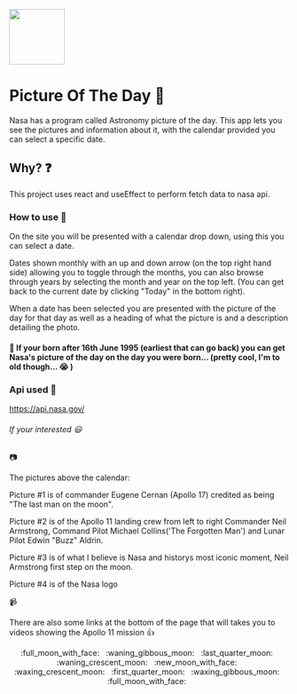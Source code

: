 <img src = "https://yt3.ggpht.com/ytc/AAUvwnhTEa6kEyqgSvL3wMaMbUDZtyHvhXehJppDCeOGUCI=s900-c-k-c0x00ffffff-no-rj" width="100px" height="100px" >

# Picture Of The Day :milky_way:

Nasa has a program called Astronomy picture of the day. This app lets you see the pictures and information about it, with the calendar provided you can select a specific date.

## Why? :question:

This project uses react and useEffect to perform fetch data to nasa api.

### How to use :telescope:

On the site you will be presented with a calendar drop down, using this you can select a date.

Dates shown monthly with an up and down arrow (on the top right hand side) allowing you to toggle through the months, you can also browse through years by selecting the month and year on the top left. (You can get back to the current date by clicking "Today" in the bottom right).

When a date has been selected you are presented with the picture of the day for that day as well as a heading of what the picture is and a description detailing the photo.

#### :calendar: If your born after 16th June 1995 (earliest that can go back) you can get Nasa's picture of the day on the day you were born... (pretty cool, I'm to old though... :sob: )

### Api used :rocket:

https://api.nasa.gov/

###### If your interested :smiley:

:camera:

The pictures above the calendar:

Picture #1 is of commander Eugene Cernan (Apollo 17) credited as being "The last man on the moon".

Picture #2 is of the Apollo 11 landing crew from left to right Commander Neil Armstrong, Command Pilot Michael Collins('The Forgotten Man') and Lunar Pilot Edwin "Buzz" Aldrin.

Picture #3 is of what I believe is Nasa and historys most iconic moment, Neil Armstrong first step on the moon.

Picture #4 is of the Nasa logo

:video_camera:

There are also some links at the bottom of the page that will takes you to videos showing the Apollo 11 mission :thumbsup:

<div align="center">
:full_moon_with_face:&nbsp;&nbsp;
:waning_gibbous_moon:&nbsp;&nbsp;
:last_quarter_moon:&nbsp;&nbsp;
:waning_crescent_moon:&nbsp;&nbsp;
:new_moon_with_face:&nbsp;&nbsp;
:waxing_crescent_moon:&nbsp;&nbsp;
:first_quarter_moon:&nbsp;&nbsp;
:waxing_gibbous_moon:&nbsp;&nbsp;
:full_moon_with_face:&nbsp;&nbsp;
</div>
